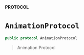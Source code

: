 **PROTOCOL**

# `AnimationProtocol`

```swift
public protocol AnimationProtocol
```

> Animation Protocol
